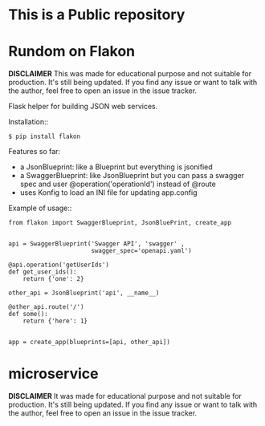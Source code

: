 # This is a Public repository

Rundom on Flakon
======

**DISCLAIMER** This was made for educational
purpose and not suitable for production. It's still being updated.
If you find any issue or want to talk with the author, feel free to
open an issue in the issue tracker.

Flask helper for building JSON web services.

Installation::

    $ pip install flakon


Features so far:

- a JsonBlueprint: like a Blueprint but everything is jsonified
- a SwaggerBlueprint: like JsonBlueprint but you can pass a swagger spec
  and user @operation('operationId') instead of @route
- uses Konfig to load an INI file for updating app.config


Example of usage::

    from flakon import SwaggerBlueprint, JsonBluePrint, create_app


    api = SwaggerBlueprint('Swagger API', 'swagger' ,
                           swagger_spec='openapi.yaml')

    @api.operation('getUserIds')
    def get_user_ids():
        return {'one': 2}

    other_api = JsonBlueprint('api', __name__)

    @other_api.route('/')
    def some():
        return {'here': 1}


    app = create_app(blueprints=[api, other_api])


microservice
============

**DISCLAIMER** It was made for educational
purpose and not suitable for production. It's still being updated.
If you find any issue or want to talk with the author, feel free to
open an issue in the issue tracker.
